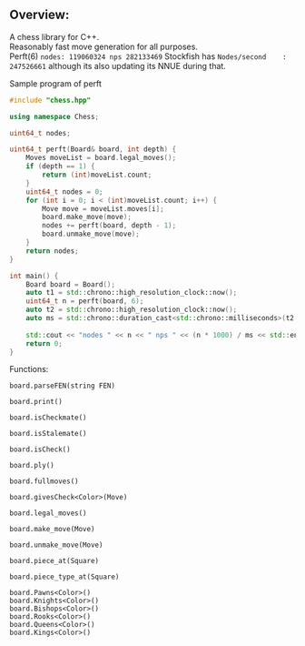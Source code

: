 ## Overview:
A chess library for C++.<br>
Reasonably fast move generation for all purposes.<br>
Perft(6) `nodes: 119060324 nps 282133469`
Stockfish has `Nodes/second    : 247526661` although its also updating its NNUE during that.

Sample program of perft

```c++
#include "chess.hpp"

using namespace Chess;

uint64_t nodes;

uint64_t perft(Board& board, int depth) {
    Moves moveList = board.legal_moves();
    if (depth == 1) {
        return (int)moveList.count;
    }
    uint64_t nodes = 0;
    for (int i = 0; i < (int)moveList.count; i++) {
        Move move = moveList.moves[i];
        board.make_move(move);
        nodes += perft(board, depth - 1);
        board.unmake_move(move);
    }
    return nodes;
}

int main() {
    Board board = Board();
    auto t1 = std::chrono::high_resolution_clock::now();
    uint64_t n = perft(board, 6);
    auto t2 = std::chrono::high_resolution_clock::now();
    auto ms = std::chrono::duration_cast<std::chrono::milliseconds>(t2 - t1).count();
    
    std::cout << "nodes " << n << " nps " << (n * 1000) / ms << std::endl;
    return 0;
}
```

Functions:
```
board.parseFEN(string FEN)

board.print()

board.isCheckmate()

board.isStalemate()

board.isCheck()

board.ply()

board.fullmoves()

board.givesCheck<Color>(Move)

board.legal_moves()

board.make_move(Move)

board.unmake_move(Move)

board.piece_at(Square)

board.piece_type_at(Square)

board.Pawns<Color>()
board.Knights<Color>()
board.Bishops<Color>()
board.Rooks<Color>()
board.Queens<Color>()
board.Kings<Color>()

```

